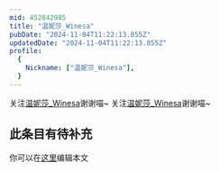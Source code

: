 ```yaml
---
mid: 452842985
title: "温妮莎_Winesa"
pubDate: "2024-11-04T11:22:13.855Z"
updatedDate: "2024-11-04T11:22:13.855Z"
profile:
  {
    Nickname: ["温妮莎_Winesa"],
  }
---
```


关注[温妮莎_Winesa](https://space.bilibili.com/452842985)谢谢喵~ 关注[温妮莎_Winesa](https://space.bilibili.com/452842985)谢谢喵~

## 此条目有待补充
你可以在[这里](https://github.com/Yuhanawa/VTuber.ICU-Content/edit/master/v/温妮莎_Winesa/index.md)编辑本文
